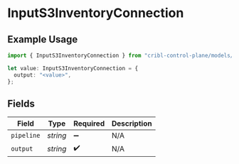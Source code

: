 # InputS3InventoryConnection

## Example Usage

```typescript
import { InputS3InventoryConnection } from "cribl-control-plane/models/operations";

let value: InputS3InventoryConnection = {
  output: "<value>",
};
```

## Fields

| Field              | Type               | Required           | Description        |
| ------------------ | ------------------ | ------------------ | ------------------ |
| `pipeline`         | *string*           | :heavy_minus_sign: | N/A                |
| `output`           | *string*           | :heavy_check_mark: | N/A                |